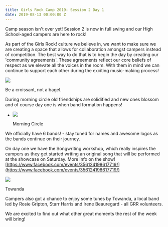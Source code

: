 ```yaml
---
title: Girls Rock Camp 2019- Session 2 Day 1
date: 2019-08-13 00:00:00 Z
---
```


Camp season isn't over yet! Session 2 is now in full swing and our High School-aged campers are here to rock!

As part of the Girls Rock! culture we believe in, we want to make sure we are creating a space that allows for collaboration amongst campers instead of competition. The best way to do that is to begin the day by creating our 'community agreements'. These agreements reflect our core beliefs of respect as we elevate all the voices in the room. With them in mind we can continue to support each other during the exciting music-making process!

![](/uploads/blogpost/FullSizeRender-2.jpg)

Be a croissant, not a bagel.

During morning circle old friendships are solidified and new ones blossom and of course day one is when band formation happens!

- ![](/uploads/blogpost/IMG_9597-1024x1024.jpg)
    
    Morning Circle
    

We officially have 6 bands! - stay tuned for names and awesome logos as the bands continue on their journey.

On day one we have the Songwriting workshop, which really inspires the campers as they get started writing an original song that will be performed at the showcase on Saturday. More info on the show! [https://www.facebook.com/events/356124198617719/](https://www.facebook.com/events/356124198617719/) 

![](/uploads/blogpost/FullSizeRender-3-1024x970.jpg)

Towanda

Campers also got a chance to enjoy some tunes by Towanda, a local band led by Rosie Gripton, Starr Harris and Irene Beauregard - all GRR volunteers.

We are excited to find out what other great moments the rest of the week will bring!
